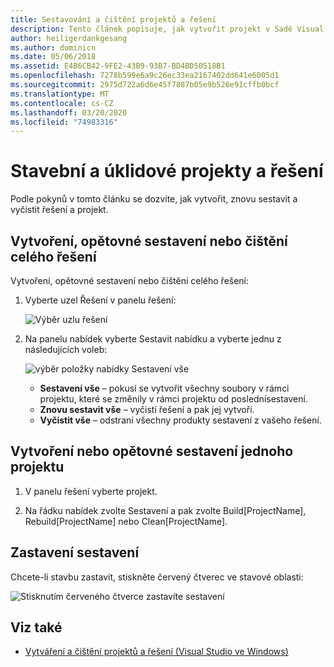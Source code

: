 ```yaml
---
title: Sestavování a čištění projektů a řešení
description: Tento článek popisuje, jak vytvořit projekt v Sadě Visual Studio pro Mac
author: heiligerdankgesang
ms.author: dominicn
ms.date: 05/06/2018
ms.assetid: E4B6CB42-9FE2-43B9-93B7-BD4BD50518B1
ms.openlocfilehash: 7278b599e6a9c26ec33ea2167402dd641e6005d1
ms.sourcegitcommit: 2975d722a6d6e45f7887b05e9b526e91cffb0bcf
ms.translationtype: MT
ms.contentlocale: cs-CZ
ms.lasthandoff: 03/20/2020
ms.locfileid: "74983316"
---
```

# <a name="building-and-cleaning-projects-and-solutions"></a>Stavební a úklidové projekty a řešení

Podle pokynů v tomto článku se dozvíte, jak vytvořit, znovu sestavit a vyčistit řešení a projekt.

## <a name="to-build-rebuild-or-clean-an-entire-solution"></a>Vytvoření, opětovné sestavení nebo čištění celého řešení

Vytvoření, opětovné sestavení nebo čištění celého řešení:

1. Vyberte uzel Řešení v panelu řešení:

    ![Výběr uzlu řešení](media/compiling-and-building-image1.png)

2. Na panelu nabídek vyberte Sestavit nabídku a vyberte jednu z následujících voleb:

    ![výběr položky nabídky Sestavení vše](media/compiling-and-building-image2.png)

    * **Sestavení vše** – pokusí se vytvořit všechny soubory v rámci projektu, které se změnily v rámci projektu od poslednísestavení.
    * **Znovu sestavit vše** – vyčistí řešení a pak jej vytvoří.
    * **Vyčistit vše** – odstraní všechny produkty sestavení z vašeho řešení.

## <a name="to-build-or-rebuild-a-single-project"></a>Vytvoření nebo opětovné sestavení jednoho projektu

1. V panelu řešení vyberte projekt.

2. Na řádku nabídek zvolte Sestavení a pak zvolte Build[ProjectName], Rebuild[ProjectName] nebo Clean[ProjectName].

## <a name="to-stop-a-build"></a>Zastavení sestavení

Chcete-li stavbu zastavit, stiskněte červený čtverec ve stavové oblasti:

![Stisknutím červeného čtverce zastavíte sestavení](media/compiling-and-building-image3.png)

## <a name="see-also"></a>Viz také

- [Vytváření a čištění projektů a řešení (Visual Studio ve Windows)](/visualstudio/ide/building-and-cleaning-projects-and-solutions-in-visual-studio)